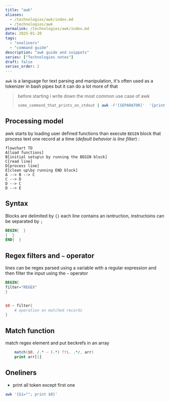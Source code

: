```yaml
---
title: "awk"
aliases:
  - /technologies/awk/index.md
  - /technologies/awk
permalink: /technologies/awk/index.md
date: 2025-01-20
tags:
  - "oneliners"
  - "command guide"
description: "awk guide and snippets"
series: ["Technologies notes"]
draft: false
series_order: 2
---
```


`awk` is a language for text parsing and manipulation, it's often used as a tokenizer in bash pipes but it can do a lot more of that

> before starting i write down the most common use case of awk
>```bash
>some_command_that_prints_on_stdout | awk -F'[SEPARATOR]'  '{print $[FIELD]}'
>```

## Processing model

awk starts by loading user defined functions than execute `BEGIN` block that process text one record at a time (*default behavior is line filter*) :

```mermaid
flowchart TD
A[load functions]
B[initial setup\n by running the BEGIN block]
C[read line]
D[process line]
E[clean up\by running END block]
A --> B --> C
C --> D
D --> C
D --> E
```

## Syntax

Blocks are delimited by `{}` each line contains an isntruction, instructoins can be separated by `;`

```awk
BEGIN{  }
{  }
END{  }
```

## Regex filters and `~` operator

lines can be regex parsed using a variable with a regular expression and then filter the input using the `~` operator

```awk
BEGIN{
filter="REGEX"
}


$0 ~ filter{
    # operation on matched records
}
```

## Match function

match regex element and put beckrefs in an array

```awk
    match($0, /.* — (.*) ft\. .*/, arr)
    print arr[1]
```

## Oneliners

- print all token except first one

```bash
awk '{$1=""; print $0}'
```
